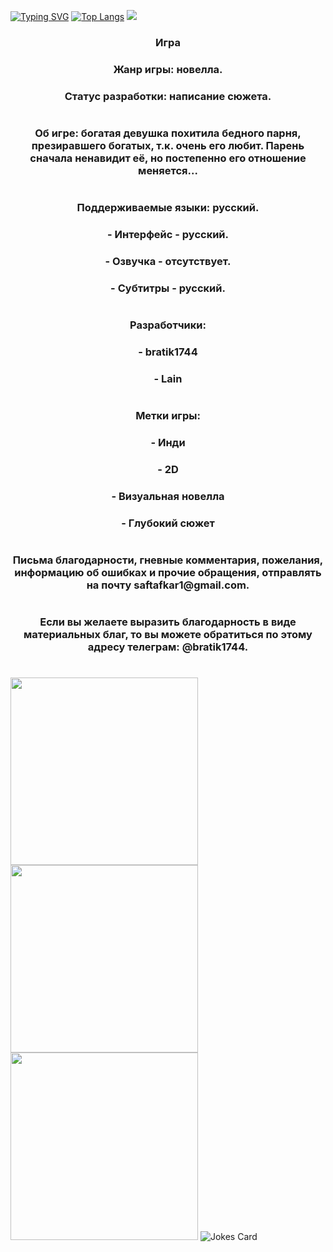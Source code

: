 [![Typing SVG](https://readme-typing-svg.herokuapp.com?color=%2336BCF7&lines=the_yandex_app_2_pygame_project)](https://github.com/bratik1744/the_yandex_app_2_pygame_project)
[![Top Langs](https://github-readme-stats.vercel.app/api/top-langs/?username=bratik1744&layout=compact)](https://github.com/anuraghazra/github-readme-stats)
![](https://komarev.com/ghpvc/?username=bratik1744)

<h3 align="center">Игра</h3>
<h3 align="center">Жанр игры: новелла.</h3>
<h3 align="center">Статус разработки: написание сюжета.</h3>
<h1 align="center"></h1>

<h3 align="center">Об игре: богатая девушка похитила бедного парня, презиравшего богатых,
т.к. очень его любит. Парень сначала ненавидит её, но постепенно 
его отношение меняется...</h3>
<h1 align="center"></h1>

<h3 align="center">Поддерживаемые языки: русский.</h3>
<h3 align="center">- Интерфейс - русский. </h3>
<h3 align="center">- Озвучка - отсутствует.</h3>
<h3 align="center">- Субтитры - русский.</h3>
<h1 align="center"></h1>

<h3 align="center">Разработчики: </h3>
<h3 align="center">- bratik1744</h3>
<h3 align="center">- Lain</h3>
<h1 align="center"></h1>

<h3 align="center">Метки игры:</h3>
<h3 align="center">- Инди</h3>
<h3 align="center">- 2D</h3>
<h3 align="center">- Визуальная новелла</h3>
<h3 align="center">- Глубокий сюжет</h3>
<h1 align="center"></h1>

<h3 align="center">Письма благодарности, гневные комментария, пожелания, информацию об 
ошибках и прочие обращения, отправлять на почту 
saftafkar1@gmail.com.</h3>
<h1 align="center"></h1>

<h3 align="center">Если вы желаете выразить благодарность в виде материальных благ, то
вы можете обратиться по этому адресу телеграм: @bratik1744.</h3>
<h1 align="center"></h1>
<img height="300" width="300" src="https://antareskbr.ru/wp-content/uploads/2021/09/maxresdefault.jpg" />
<img height="300" width="300" src="https://infoselection.ru/media/k2/items/cache/d197c421d422f5cbf569ea13f09ef700_XL.jpg" />
<img height="300" width="300" src="https://static.tildacdn.com/tild6362-6362-4031-a163-386439643763/26327oIBGrea0f72ee8e.png" />
<img src="https://readme-jokes.vercel.app/api" alt="Jokes Card" />
